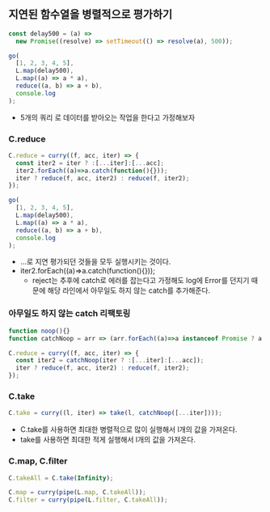 ## 지연된 함수열을 병렬적으로 평가하기

```javascript
const delay500 = (a) =>
  new Promise((resolve) => setTimeout(() => resolve(a), 500));

go(
  [1, 2, 3, 4, 5],
  L.map(delay500),
  L.map((a) => a * a),
  reduce((a, b) => a + b),
  console.log
);
```

- 5개의 쿼리 로 데이터를 받아오는 작업을 한다고 가정해보자

### C.reduce

```javascript
C.reduce = curry((f, acc, iter) => {
  const iter2 = iter ? :[...iter]:[...acc];
  iter2.forEach((a)=>a.catch(function(){}));
  iter ? reduce(f, acc, iter2) : reduce(f, iter2);
});

go(
  [1, 2, 3, 4, 5],
  L.map(delay500),
  L.map((a) => a * a),
  reduce((a, b) => a + b),
  console.log
);

```

- ...로 지연 평가되던 것들을 모두 실행시키는 것이다.
- iter2.forEach((a)=>a.catch(function(){}));
  - reject는 추후에 catch로 에러를 잡는다고 가정해도 log에 Error를 던지기 때문에 해당 라인에서 아무일도 하지 않는 catch를 추가해준다.

### 아무일도 하지 않는 catch 리팩토링

```javascript
function noop(){}
function catchNoop = arr => (arr.forEach((a)=>a instanceof Promise ? a.catch(noop):a), arr);

C.reduce = curry((f, acc, iter) => {
  const iter2 = catchNoop(iter ? :[...iter]:[...acc]);
  iter ? reduce(f, acc, iter2) : reduce(f, iter2);
});

```

### C.take

```javascript
C.take = curry((l, iter) => take(l, catchNoop([...iter])));
```

- C.take를 사용하면 최대한 병렬적으로 많이 실행해서 l개의 값을 가져온다.
- take를 사용하면 최대한 적게 실행해서 l개의 값을 가져온다.

### C.map, C.filter

```javascript
C.takeAll = C.take(Infinity);

C.map = curry(pipe(L.map, C.takeAll));
C.filter = curry(pipe(L.filter, C.takeAll));
```
